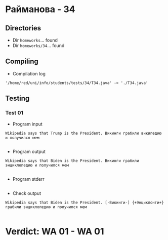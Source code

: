# Райманова - 34
## Directories
- Dir `homeworks`... found
- Dir `homeworks/34`... found
## Compiling
- Compilation log
```
'/home/red/uni/info/students/tests/34/T34.java' -> './T34.java'

```
## Testing
### Test 01
- Program input
```
Wikipedia says that Trump is the President. Викинги грабили википедию и получился мем


```
- Program output
```
Wikipedia says that Biden is the President. Викинги грабили энциклопедию и получился мем


```
- Program stderr
```

```
- Check output
```
Wikipedia says that Biden is the President. [-Викинги-] {+Энциклонги+} грабили энциклопедию и получился мем


```
# Verdict: **WA 01** - WA 01
